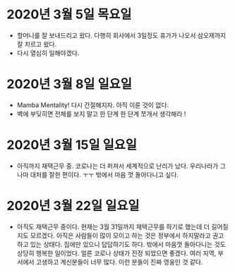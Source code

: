 
# 2020년 3월 5일 목요일

- 할머니를 잘 보내드리고 왔다. 다행히 회사에서 3일정도 휴가가 나오서 삼오제까지 잘 치르고 왔다.
- 다시 열심히 일해야겠다.

# 2020년 3월 8일 일요일

- Mamba Mentality! 다시 간절해지자. 아직 이룬 것이 없다.
- 벽에 부딪히면 전체를 보지 말고 한 단계 한 단계 쪼개서 생각해라 !

# 2020년 3월 15일 일요일

- 아직까지 재택근무 중. 코로나는 더 퍼져서 세계적으로 난리가 났다. 우리나라가 그나마 대처를 잘한 편이다. ㅜㅜ
밖에서 마음 껏 돌아다니고 싶다.

# 2020년 3월 22일 일요일

- 아직도 재택근무 중이다. 현재는 3월 31일까지 재택근무를 하기로 했는데 더 길어질지도 모르겠다. 
아직은 사람들이 많이 모이고 하는 것은 정부에서 하지말라고 권고하고 있는 상태다. 집에만 있으니 답답하기도 하다. 밖에서 마음껏 돌아다니는 것도 상당히 행복한 일이었다. 얼른 코로나 상태가 진정 되었으면 좋겠다. 여러 지역, 부서에서 고생하고 계신분들이 너무 많다. 이런 분들이 진짜 영웅인 것 같다.